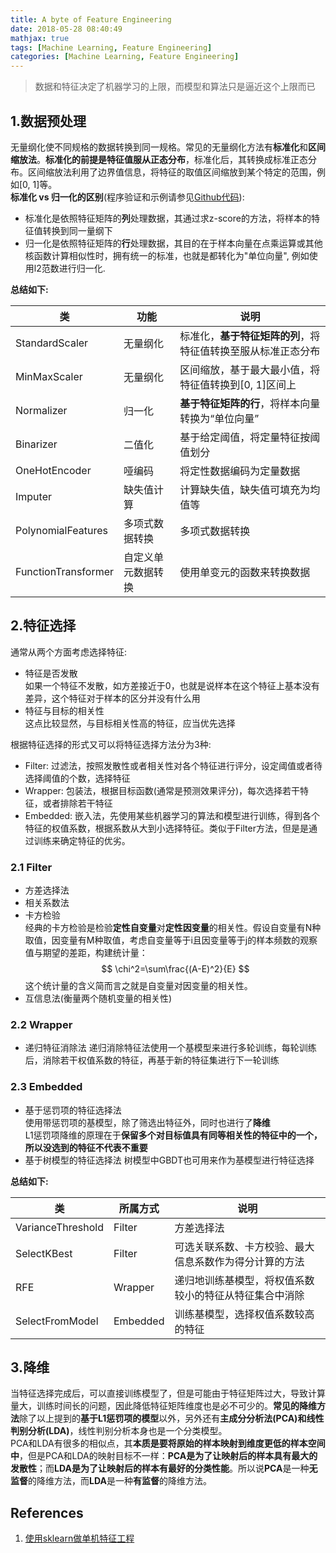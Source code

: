 ```yaml
---
title: A byte of Feature Engineering
date: 2018-05-28 08:40:49
mathjax: true
tags: [Machine Learning, Feature Engineering]
categories: [Machine Learning, Feature Engineering]
---
```

> 数据和特征决定了机器学习的上限，而模型和算法只是逼近这个上限而已

## 1.数据预处理
无量纲化使不同规格的数据转换到同一规格。常见的无量纲化方法有**标准化**和**区间缩放法**。**标准化的前提是特征值服从正态分布**，标准化后，其转换成标准正态分布。区间缩放法利用了边界值信息，将特征的取值区间缩放到某个特定的范围，例如[0, 1]等。  
**标准化 vs 归一化的区别**(程序验证和示例请参见[Github代码](https://github.com/lxw0109/ML-Experiments/blob/master/preprocessing_method/src/feature_engineering_sklearn.py)):  
+ 标准化是依照特征矩阵的**列**处理数据，其通过求z-score的方法，将样本的特征值转换到同一量纲下
+ 归一化是依照特征矩阵的**行**处理数据，其目的在于样本向量在点乘运算或其他核函数计算相似性时，拥有统一的标准，也就是都转化为"单位向量", 例如使用l2范数进行归一化.

**总结如下:**  

| 类	| 功能 | 说明 |
| -- | ---- | ---- |
| StandardScaler | 无量纲化 | 标准化，**基于特征矩阵的列**，将特征值转换至服从标准正态分布 |
| MinMaxScaler | 无量纲化 | 区间缩放，基于最大最小值，将特征值转换到[0, 1]区间上 |
| Normalizer | 归一化 | **基于特征矩阵的行**，将样本向量转换为“单位向量” |
| Binarizer | 二值化 | 基于给定阈值，将定量特征按阈值划分 |
| OneHotEncoder | 哑编码 | 将定性数据编码为定量数据 |
| Imputer | 缺失值计算 | 计算缺失值，缺失值可填充为均值等 |
| PolynomialFeatures | 多项式数据转换 | 多项式数据转换 |
| FunctionTransformer | 自定义单元数据转换 | 使用单变元的函数来转换数据 |

## 2.特征选择
通常从两个方面考虑选择特征:
+ 特征是否发散  
 如果一个特征不发散，如方差接近于0，也就是说样本在这个特征上基本没有差异，这个特征对于样本的区分并没有什么用
+ 特征与目标的相关性  
 这点比较显然，与目标相关性高的特征，应当优先选择

根据特征选择的形式又可以将特征选择方法分为3种:  
+ Filter: 过滤法，按照发散性或者相关性对各个特征进行评分，设定阈值或者待选择阈值的个数，选择特征
+ Wrapper: 包装法，根据目标函数(通常是预测效果评分)，每次选择若干特征，或者排除若干特征
+ Embedded: 嵌入法，先使用某些机器学习的算法和模型进行训练，得到各个特征的权值系数，根据系数从大到小选择特征。类似于Filter方法，但是是通过训练来确定特征的优劣。

### 2.1 Filter
+ 方差选择法
+ 相关系数法
+ 卡方检验  
 经典的卡方检验是检验**定性自变量**对**定性因变量**的相关性。假设自变量有N种取值，因变量有M种取值，考虑自变量等于i且因变量等于j的样本频数的观察值与期望的差距，构建统计量：
 $$
\chi^2=\sum\frac{(A-E)^2}{E}
 $$
 这个统计量的含义简而言之就是自变量对因变量的相关性。
+ 互信息法(衡量两个随机变量的相关性)

### 2.2 Wrapper
+ 递归特征消除法
 递归消除特征法使用一个基模型来进行多轮训练，每轮训练后，消除若干权值系数的特征，再基于新的特征集进行下一轮训练

### 2.3 Embedded
+ 基于惩罚项的特征选择法  
 使用带惩罚项的基模型，除了筛选出特征外，同时也进行了**降维**  
 L1惩罚项降维的原理在于**保留多个对目标值具有同等相关性的特征中的一个，所以没选到的特征不代表不重要**
+ 基于树模型的特征选择法
 树模型中GBDT也可用来作为基模型进行特征选择

**总结如下:**  

| 类 | 所属方式 | 说明 |
| -- | ---- | ---- |
| VarianceThreshold | Filter | 方差选择法 |
| SelectKBest | Filter | 可选关联系数、卡方校验、最大信息系数作为得分计算的方法 |
| RFE | Wrapper | 递归地训练基模型，将权值系数较小的特征从特征集合中消除 |
| SelectFromModel | Embedded | 训练基模型，选择权值系数较高的特征 |

## 3.降维
当特征选择完成后，可以直接训练模型了，但是可能由于特征矩阵过大，导致计算量大，训练时间长的问题，因此降低特征矩阵维度也是必不可少的。**常见的降维方法**除了以上提到的**基于L1惩罚项的模型**以外，另外还有**主成分分析法(PCA)**和**线性判别分析(LDA)**，线性判别分析本身也是一个分类模型。  
PCA和LDA有很多的相似点，其**本质是要将原始的样本映射到维度更低的样本空间中**，但是PCA和LDA的映射目标不一样：**PCA是为了让映射后的样本具有最大的发散性**；而**LDA是为了让映射后的样本有最好的分类性能**。所以说**PCA**是一种**无监督**的降维方法，而**LDA**是一种**有监督**的降维方法。

## References
1. [使用sklearn做单机特征工程](http://www.cnblogs.com/jasonfreak/p/5448385.html)

